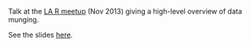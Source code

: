Talk at the [LA R meetup](http://www.meetup.com/LA-RUG/events/143230812/) (Nov 2013) giving a high-level overview of data munging.

See the slides [here](http://szilard.github.io/talk-LARUG-munging/munging.html).

